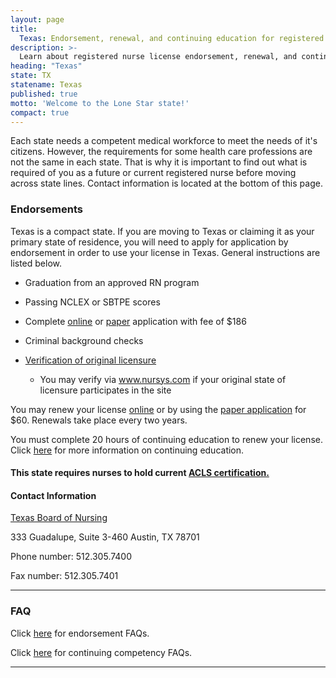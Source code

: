 ```yaml
---
layout: page
title:
  Texas: Endorsement, renewal, and continuing education for registered nurse license
description: >-
  Learn about registered nurse license endorsement, renewal, and continuing education in Texas. Stay informed and meet the requirements for your nursing profession in the state.
heading: "Texas"
state: TX
statename: Texas
published: true
motto: 'Welcome to the Lone Star state!'
compact: true
---
```


Each state needs a competent medical workforce to meet the needs of it's citizens. However, the requirements for some health care professions are not the same in each state. That is why it is important to find out what is required of you as a future or current registered nurse before moving across state lines. Contact information is located at the bottom of this page.

### Endorsements

Texas is a compact state. If you are moving to Texas or claiming it as your primary state of residence, you will need to apply for application by endorsement in order to use your license in Texas. General instructions are listed below.

*   Graduation from an approved RN program
    
*   Passing NCLEX or SBTPE scores
    
*   Complete [online](https://txapps.texas.gov/app/orig/index.jsp?AGENCY_NAME=bne&CONFIG_ID=BNE_END&LICENSE_ID=01) or [paper](https://www.bon.texas.gov/licensure_endorsement.asp#paper) application with fee of $186
    
*   Criminal background checks
    
*   [Verification of original licensure](https://www.bon.texas.gov/pdfs/RN-verif.pdf)
    
    *   You may verify via www.nursys.com if your original state of licensure participates in the site
        

You may renew your license [online](https://txapps.texas.gov/NASApp/bnexam/BNExamManager) or by using the [paper application](https://www.bon.texas.gov/pdfs/licensure_pdfs/license_renewal_pdfs/RenewRN2013.pdf) for $60. Renewals take place every two years.

You must complete 20 hours of continuing education to renew your license. Click [here](https://www.bon.texas.gov/education_continuing_education.asp) for more information on continuing education.

#### This state requires nurses to hold current [ACLS certification.](https://www.acls.net/texas-acls-pals-bls.htm)

#### Contact Information

[Texas Board of Nursing](https://www.bon.texas.gov/)

333 Guadalupe, Suite 3-460
Austin, TX 78701

Phone number: 512.305.7400

Fax number: 512.305.7401

* * *

### FAQ

Click [here](https://www.bon.texas.gov/faq_licensure.asp) for endorsement FAQs.

Click [here](https://www.bon.texas.gov/education_continuing_education.asp) for continuing competency FAQs.

* * *